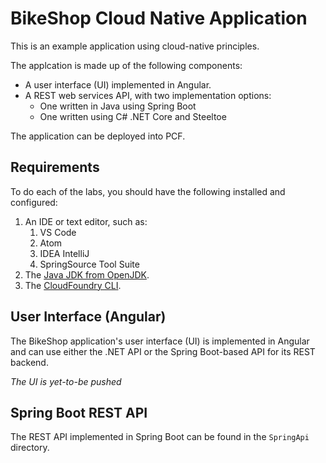 # BikeShop Cloud Native Application

This is an example application using cloud-native principles.

The applcation is made up of the following components:

* A user interface (UI) implemented in Angular.
* A REST web services API, with two implementation options:
  * One written in Java using Spring Boot
  * One written using C# .NET Core and Steeltoe

The application can be deployed into PCF.

## Requirements

To do each of the labs, you should have the following installed and configured:

1. An IDE or text editor, such as:
   1. VS Code
   1. Atom
   1. IDEA IntelliJ
   1. SpringSource Tool Suite
1. The [Java JDK from OpenJDK](http://openjdk.java.net/install/index.html).
1. The [CloudFoundry CLI](https://docs.run.pivotal.io/cf-cli/install-go-cli.html).

## User Interface (Angular)

The BikeShop application's user interface (UI) is implemented in Angular and can
use either the .NET API or the Spring Boot-based API for its REST backend.

*The UI is yet-to-be pushed*

## Spring Boot REST API

The REST API implemented in Spring Boot can be found in the `SpringApi` directory.
